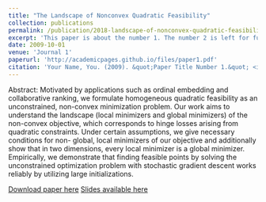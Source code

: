 ```yaml
---
title: "The Landscape of Nonconvex Quadratic Feasibility"
collection: publications
permalink: /publication/2018-landscape-of-nonconvex-quadratic-feasibility
excerpt: 'This paper is about the number 1. The number 2 is left for future work.'
date: 2009-10-01
venue: 'Journal 1'
paperurl: 'http://academicpages.github.io/files/paper1.pdf'
citation: 'Your Name, You. (2009). &quot;Paper Title Number 1.&quot; <i>Journal 1</i>. 1(1).'
---
```

Abstract: Motivated by applications such as ordinal embedding and collaborative ranking, we formulate homogeneous quadratic feasibility as an unconstrained, non-convex minimization problem. Our work aims to understand the landscape (local minimizers and global minimizers) of the non-convex objective, which corresponds to hinge losses arising from quadratic constraints. Under certain assumptions, we give necessary conditions for non- global, local minimizers of our objective and additionally show that in two dimensions, every local minimizer is a global minimizer. Empirically, we demonstrate that finding feasible points by solving the unconstrained optimization problem with stochastic gradient descent works reliably by utilizing large initializations.

[Download paper here](https://ieeexplore.ieee.org/document/8461868)
[Slides available here](https://sigport.org/documents/landscape-non-convex-quadratic-feasibility)
